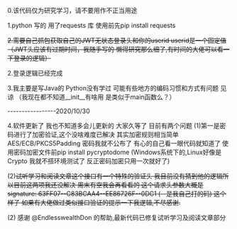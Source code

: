 0.该代码仅为研究学习，请不要用作不正当用途

1.python 写的  用了requests 库   使用前先pip install requests

~~2.需要自己抓包获取自己的JWT无状态登录头和你的userid
  userid是一个固定值
  （JWT头应该有过期时间，我随手写的  懒得研究那么细了,有时间的大佬可以看一下登录的逻辑）~~

2.登录逻辑已经完成

3.我主要是写Java的 Python没有学过  可能有些地方的编码习惯和方式有问题 见谅 （我现在都不知道__init__有啥用 是类似于main函数么？）

-----------------2020/10/30

4.软件更新了 我也不知道多会儿更新的 大家久等了 目前有两个问题 
  (1)第一是密码进行了加密验证,这个没啥难度已解决
      其实加密规则相当简单 AES/ECB/PKCS5Padding  密码我就不公布了 有心的自己看一眼代码就知道了
      使用密码加密文件前pip install pycryptodome  (Windows系统下的,Linux好像是Crypto 我就不搭环境测试了 反正密码加密只用一次就好了)
      
  (2)~~试听学习和阅读文章这个接口有一个特殊的验证头 我目前没有猜到他的逻辑所以目前这两项我还没解决 周末有空我会再看看的
      这个请求头参数大概是 signature: 63FF07--C83BCAA4--EE86726F--0DC1  (--是我自己打的码) 这个样子 
      如果有大佬做过类似接口验证的提示一下我逻辑,不尽感谢.~~

   (2) 感谢 @EndlesswealthDon 的帮助,最新代码已修复试听学习及阅读文章部分
